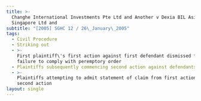 ```yaml
---
title: >-
  Changhe International Investments Pte Ltd and Another v Dexia BIL Asia
  Singapore Ltd and
subtitle: "[2005] SGHC 12 / 26\_January\_2005"
tags:
  - Civil Procedure
  - Striking out
  - >-
    First plaintiff\'s first action against first defendant dismissed for
    failure to comply with peremptory order
  - Plaintiffs subsequently commencing second action against defendants
  - >-
    Plaintiffs attempting to admit statement of claim from first action in
    second action
layout: single
---
```


